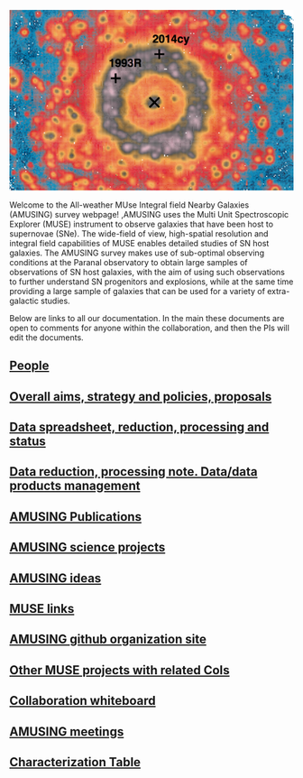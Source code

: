 ![Logo](front.jpg)

Welcome to the All-weather MUse Integral field Nearby Galaxies (AMUSING) survey webpage!
,AMUSING uses the Multi Unit Spectroscopic Explorer (MUSE) instrument to observe galaxies that have been host to supernovae (SNe). The wide-field of view, high-spatial resolution and integral field capabilities of MUSE enables detailed studies of SN host galaxies. The AMUSING survey makes use of sub-optimal observing conditions at the Paranal observatory to obtain large samples of observations of SN host galaxies, with the aim of using such observations to further understand SN progenitors and explosions, while at the same time providing a large sample of galaxies that can be used for a variety of extra-galactic studies. 

Below are links to all our documentation. In the main these documents are open to comments for anyone within the collaboration, and then the PIs will edit the documents. 

## [People](https://docs.google.com/document/d/12vrdnV1dN_XZXerAR61uecbZzG4eqH5foKfjPWWtCfU/edit)

## [Overall aims, strategy and policies, proposals](https://docs.google.com/document/d/15Q1BRXElBUJCW1tKurcagpIlyzSC7B4v4e7nynwgQdc/edit)

## [Data spreadsheet, reduction, processing and status](https://docs.google.com/spreadsheets/d/1-C4_Oi0lehvoxGQwsaD3v_Pp6kt3xE2HUm3x5K3pdOQ/edit#gid=0)

## [Data reduction, processing note. Data/data products management](https://docs.google.com/document/d/1JjUmmP942b_hjlyS4ROvxrWV7cf80U2P1myDX7oxjx4/edit)

## [AMUSING Publications]()

## [AMUSING science projects](https://docs.google.com/document/d/1AQG2tHh4OZWE55jGWG0YKDsl6SD8dWmBaVoQgQo2sag/edit?usp=sharing)

## [AMUSING ideas](https://docs.google.com/document/d/1nN5eQ2aQCvSYEJQD3Von8VWh9Ub2PSrNrRsFaHfTIpg/edit?usp=sharing)

## [MUSE links](https://docs.google.com/document/d/1FLh0fIfMcmnVE-8-0LMpvrtqz2oSAxFWTf0FkBwlp3g/edit)
 
## [AMUSING github organization site](https://github.com/amusing-muse)
 
## [Other MUSE projects with related CoIs](https://docs.google.com/document/d/1VKJ_4hAK13dcmjisEprcrxKjCoLXOnHR77rB5auMgN0/edit)
 
## [Collaboration whiteboard](https://docs.google.com/document/d/1JEt9ljtPOx73zWXnbt2phEjYK4LvhO8UjN-C8vIklGg/edit)
 
## [AMUSING meetings](https://docs.google.com/document/d/1Y2N9tZAJVAfWwIM3moslywh68UhCg0JRp9q60zr61Ug/edit?usp=sharing)

## [Characterization Table](https://github.com/amusing-muse/Characterization/blob/master/Sample_char/amusing_sample_char.csv)



